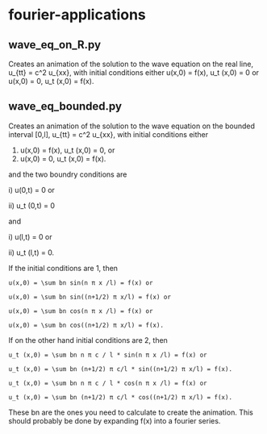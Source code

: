 # fourier-applications

## wave_eq_on_R.py

Creates an animation of the solution to the wave equation on the real line, 
u_{tt} = c^2 u_{xx},
with initial conditions either 
u(x,0) = f(x), u_t (x,0) = 0
or
u(x,0) = 0, u_t (x,0) = f(x).

## wave_eq_bounded.py

Creates an animation of the solution to the wave equation on the bounded interval [0,l],
u_{tt} = c^2 u_{xx},
with initial conditions either
1. u(x,0) = f(x), u_t (x,0) = 0, or
2. u(x,0) = 0, u_t (x,0) = f(x).

and the two boundry conditions are

i) u(0,t) = 0 or

ii) u_t (0,t) = 0

and

i) u(l,t) = 0 or

ii) u_t (l,t) = 0.

If the initial conditions are 1,
then 

    u(x,0) = \sum bn sin(n π x /l) = f(x) or 

    u(x,0) = \sum bn sin((n+1/2) π x/l) = f(x) or

    u(x,0) = \sum bn cos(n π x /l) = f(x) or 

    u(x,0) = \sum bn cos((n+1/2) π x/l) = f(x). 

If on the other hand initial conditions are 2, then 

    u_t (x,0) = \sum bn n π c / l * sin(n π x /l) = f(x) or 

    u_t (x,0) = \sum bn (n+1/2) π c/l * sin((n+1/2) π x/l) = f(x). 

    u_t (x,0) = \sum bn n π c / l * cos(n π x /l) = f(x) or 

    u_t (x,0) = \sum bn (n+1/2) π c/l * cos((n+1/2) π x/l) = f(x). 

These bn are the ones you need to calculate to create the animation. 
This should probably be done by expanding f(x) into a fourier series.



